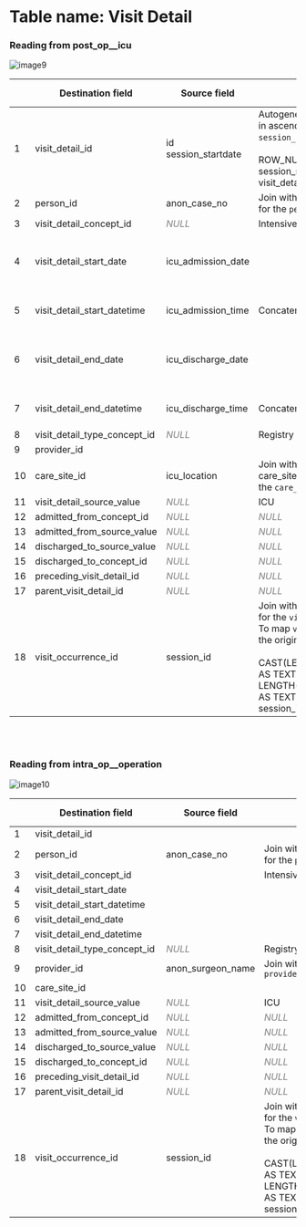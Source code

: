 # Table name: Visit Detail

### Reading from post_op__icu
![image9](https://github.com/user-attachments/assets/69a0ff34-dd68-4282-bdac-3ac6130a57c6)

| | Destination field | Source field | Logic | Comment field |
| --- | --- | --- | --- | --- |
| 1 | visit_detail_id | id <br> session_startdate |Autogenerated number for each row in ascending order of `session_startdate` and `id`.<br><br>ROW_NUMBER() OVER (ORDER by session_startdate, id) AS visit_detail_id | |
| 2 | person_id | anon_case_no | Join with person.person_source_value for the `person_id` | |
| 3 | visit_detail_concept_id | <i style="color:gray;">NULL</i> | Intensive Care -> 32037 | |
| 4 | visit_detail_start_date | icu_admission_date | | **Contains NULL values; consider dropping it |
| 5 | visit_detail_start_datetime | icu_admission_time | Concatenate date and time fields | Set default time to 00:00:00 |
| 6 | visit_detail_end_date | icu_discharge_date | | **Contains NULL values; consider dropping it. |
| 7 | visit_detail_end_datetime | icu_discharge_time | Concatenate date and time fields | Set default time to 00:00:00 |
| 8 | visit_detail_type_concept_id | <i style="color:gray;">NULL</i> | Registry -> 32879 | |
| 9 | provider_id | | |
| 10 | care_site_id | icu_location | Join with care_site.care_site_source_value for the `care_site_id` | |
| 11 | visit_detail_source_value | <i style="color:gray;">NULL</i> | ICU | |
| 12 | admitted_from_concept_id | <i style="color:gray;">NULL</i> | <i style="color:gray;">NULL</i> |
| 13 | admitted_from_source_value | <i style="color:gray;">NULL</i> | <i style="color:gray;">NULL</i> |
| 14 | discharged_to_source_value | <i style="color:gray;">NULL</i> | <i style="color:gray;">NULL</i> |
| 15 | discharged_to_concept_id | <i style="color:gray;">NULL</i> | <i style="color:gray;">NULL</i> |
| 16 | preceding_visit_detail_id | <i style="color:gray;">NULL</i> | <i style="color:gray;">NULL</i> |
| 17 | parent_visit_detail_id | <i style="color:gray;">NULL</i> | <i style="color:gray;">NULL</i> |
| 18 | visit_occurrence_id | session_id | Join with visit_occurrence.session_id  for the `visit_occurrence_id`. <br> To map `visit_occurrence_id` back to the original `session_id`, use this code: <br><br> CAST(LEFT(CAST(visit_occurrence_id AS TEXT), LENGTH(CAST(visit_occurrence_id AS TEXT)) - 2) AS INTEGER) AS session_id | |

<br><br>

### Reading from intra_op__operation
![image10](https://github.com/user-attachments/assets/5cdfa2f3-f28d-4431-abd3-1d6aa6f472c8)

| | Destination field | Source field | Logic | Comment field |
| --- | --- | --- | --- | --- |
| 1 | visit_detail_id | | |
| 2 | person_id | anon_case_no | Join with person.person_source_value for the `person_id` | |
| 3 | visit_detail_concept_id | | Intensive Care -> 32037 | |
| 4 | visit_detail_start_date | | | |
| 5 | visit_detail_start_datetime | | | |
| 6 | visit_detail_end_date | | | |
| 7 | visit_detail_end_datetime | | | |
| 8 | visit_detail_type_concept_id | <i style="color:gray;">NULL</i> | Registry -> 32879 | |
| 9 | provider_id | anon_surgeon_name | Join with provider.session_id for the `provider_id` | |
| 10 | care_site_id | | |
| 11 | visit_detail_source_value | <i style="color:gray;">NULL</i> | ICU | |
| 12 | admitted_from_concept_id | <i style="color:gray;">NULL</i> | <i style="color:gray;">NULL</i> |
| 13 | admitted_from_source_value | <i style="color:gray;">NULL</i> | <i style="color:gray;">NULL</i> |
| 14 | discharged_to_source_value | <i style="color:gray;">NULL</i> | <i style="color:gray;">NULL</i> |
| 15 | discharged_to_concept_id | <i style="color:gray;">NULL</i> | <i style="color:gray;">NULL</i> |
| 16 | preceding_visit_detail_id | <i style="color:gray;">NULL</i> | <i style="color:gray;">NULL</i> |
| 17 | parent_visit_detail_id | <i style="color:gray;">NULL</i> | <i style="color:gray;">NULL</i> |
| 18 | visit_occurrence_id | session_id | Join with visit_occurrence.session_id  for the `visit_occurrence_id`. <br> To map `visit_occurrence_id` back to the original `session_id`, use this code: <br><br> CAST(LEFT(CAST(visit_occurrence_id AS TEXT), LENGTH(CAST(visit_occurrence_id AS TEXT)) - 2) AS INTEGER) AS session_id | |